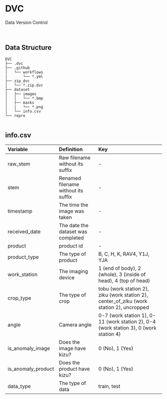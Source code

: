# DVC
Data Version Control

<br>

## Data Structure

```
DVC
├── .dvc
├── .github  
│   └── workflows  
|       └── *.yml
├── zip_dvc  
│   └── *.zip.dvc  
├── dataset  
│   ├── images  
│   │   └── *.bmp
│   ├── masks
│   |   └── *.png
│   └── info.csv
└── repro  
    
```

## info.csv

| Variable | Definition | Key |
| :-       | :-         | :-  |
| raw_stem | Raw filename without its suffix | - |
| stem | Renamed filename without its suffix | - |
| timestamp | The time the image was taken | - |
| received_date | The date the dataset was completed | - |
| product | product id | - |
| product_type | The type of product | B, C, H, K, RAV4, Y1J, YJA  |
| work_station | The imaging device | 1 (end of body), 2 (whole), 3 (inside of head), 4 (top of head) |
| crop_type | The type of crop | tobu (work station 2), ziku (work station 2), center_of_ziku (work station 2), uncropped |
| angle | Camera angle | 0-7 (work station 1), 0-11 (work station 2), 0-4 (work station 3), 0 (work station 4) |
| is_anomaly_image | Does the image have kizu? | 0 (No), 1 (Yes) |
| is_anomaly_product | Does the product have kizu? | 0 (No), 1 (Yes) |
| data_type | The type of data | train, test |
